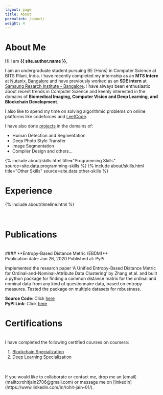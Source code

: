 ```yaml
---
layout: page
title: About
permalink: /about/
weight: 4
---
```


# **About Me**

Hi I am **{{ site.author.name }}**,<br>

I am an undergraduate student pursuing BE (Hons) in Computer Science at BITS Pilani, India. I have recently completed my internship as an **MTS Intern** at [Nutanix, Bangalore](https://www.nutanix.com/en) and have previously worked as an **SDE intern** at [Samsung Resarch Institute - Bangalore](https://research.samsung.com/sri-b). I have always been enthusiastic about recent trends in Computer Science and keenly interested in the domains of **Biomedical Imaging, Computer Vision and Deep Learning, and Blockchain Development**.

I also like to spend my time on solving algorithmic problems on online platforms like codeforces and [LeetCode](https://leetcode.com/rohit2706/).

I have also done [projects](../projects) in the domains of:
* Human Detection and Segmentation
* Deep Photo Style Transfer
* Image Segmentation
* Compiler Design
and others...

<div class="row">
{% include about/skills.html title="Programming Skills" source=site.data.programming-skills %}
{% include about/skills.html title="Other Skills" source=site.data.other-skills %}
</div>

# **Experience**
<div class="row">
{% include about/timeline.html %}
</div>
<br><br>

# **Publications**
<br>
#### **Entropy-Based Distance Metric (EBDM)**<br>
Publication date: Jan 26, 2020  Published at: PyPi

Implemented the research paper ‘A Unified Entropy-Based Distance Metric for Ordinal-and-Nominal-Attribute Data Clustering’ by Zhang et al. and built a python package for finding a common distance matrix for the ordinal and nominal data from any kind of questionnaire data, based on entropy measures. Tested the package on multiple datasets for robustness.

**Source Code**: Click [here](https://github.com/Rohit2706/EBDM)<br>
**PyPI Link**: Click [here](https://pypi.org/project/EBDM/)

# **Certifications**
<br>
I have completed the following certified courses on coursera:

1. [Blockchain Specialization](https://www.coursera.org/specializations/blockchain)
2. [Deep Learning Specialization](https://www.coursera.org/specializations/deep-learning)

<br>
<br>
If you would like to collaborate or contact me, drop me an [email](mailto:rohitjain2706@gmail.com) or message me on [linkedin](https://www.linkedin.com/in/rohit-jain-01/).
